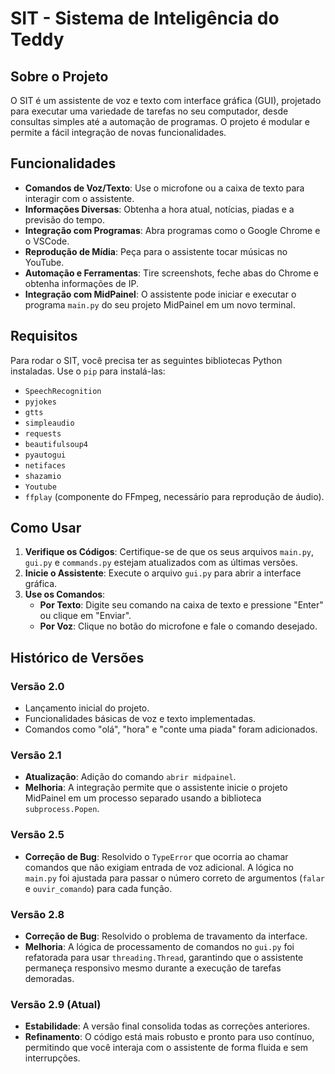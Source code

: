 # SIT - Sistema de Inteligência do Teddy

## Sobre o Projeto
O SIT é um assistente de voz e texto com interface gráfica (GUI), projetado para executar uma variedade de tarefas no seu computador, desde consultas simples até a automação de programas. O projeto é modular e permite a fácil integração de novas funcionalidades.

## Funcionalidades
* **Comandos de Voz/Texto**: Use o microfone ou a caixa de texto para interagir com o assistente.
* **Informações Diversas**: Obtenha a hora atual, notícias, piadas e a previsão do tempo.
* **Integração com Programas**: Abra programas como o Google Chrome e o VSCode.
* **Reprodução de Mídia**: Peça para o assistente tocar músicas no YouTube.
* **Automação e Ferramentas**: Tire screenshots, feche abas do Chrome e obtenha informações de IP.
* **Integração com MidPainel**: O assistente pode iniciar e executar o programa `main.py` do seu projeto MidPainel em um novo terminal.

## Requisitos
Para rodar o SIT, você precisa ter as seguintes bibliotecas Python instaladas. Use o `pip` para instalá-las:
* `SpeechRecognition`
* `pyjokes`
* `gtts`
* `simpleaudio`
* `requests`
* `beautifulsoup4`
* `pyautogui`
* `netifaces`
* `shazamio`
* `Youtube`
* `ffplay` (componente do FFmpeg, necessário para reprodução de áudio).

## Como Usar
1.  **Verifique os Códigos**: Certifique-se de que os seus arquivos `main.py`, `gui.py` e `commands.py` estejam atualizados com as últimas versões.
2.  **Inicie o Assistente**: Execute o arquivo `gui.py` para abrir a interface gráfica.
3.  **Use os Comandos**:
    * **Por Texto**: Digite seu comando na caixa de texto e pressione "Enter" ou clique em "Enviar".
    * **Por Voz**: Clique no botão do microfone e fale o comando desejado.

## Histórico de Versões

### **Versão 2.0**
* Lançamento inicial do projeto.
* Funcionalidades básicas de voz e texto implementadas.
* Comandos como "olá", "hora" e "conte uma piada" foram adicionados.

### **Versão 2.1**
* **Atualização**: Adição do comando `abrir midpainel`.
* **Melhoria**: A integração permite que o assistente inicie o projeto MidPainel em um processo separado usando a biblioteca `subprocess.Popen`.

### **Versão 2.5**
* **Correção de Bug**: Resolvido o `TypeError` que ocorria ao chamar comandos que não exigiam entrada de voz adicional. A lógica no `main.py` foi ajustada para passar o número correto de argumentos (`falar` e `ouvir_comando`) para cada função.

### **Versão 2.8**
* **Correção de Bug**: Resolvido o problema de travamento da interface.
* **Melhoria**: A lógica de processamento de comandos no `gui.py` foi refatorada para usar `threading.Thread`, garantindo que o assistente permaneça responsivo mesmo durante a execução de tarefas demoradas.

### **Versão 2.9 (Atual)**
* **Estabilidade**: A versão final consolida todas as correções anteriores.
* **Refinamento**: O código está mais robusto e pronto para uso contínuo, permitindo que você interaja com o assistente de forma fluida e sem interrupções.